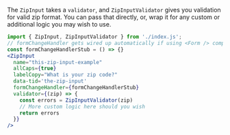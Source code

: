 The `ZipInput` takes a `validator`, and `ZipInputValidator` gives you validation for valid zip format. You can pass that directly, or, wrap it
for any custom or additional logic you may wish to use.
```jsx
import { ZipInput, ZipInputValidator } from './index.js';
// formChangeHandler gets wired up automatically if using <Form /> component
const formChangeHandlerStub = () => {}
<ZipInput
  name="this-zip-input-example"
  allCaps={true} 
  labelCopy="What is your zip code?"
  data-tid='the-zip-input'
  formChangeHandler={formChangeHandlerStub}
  validator={(zip) => {
    const errors = ZipInputValidator(zip)
    // More custom logic here should you wish
    return errors
  }}
/>
```
